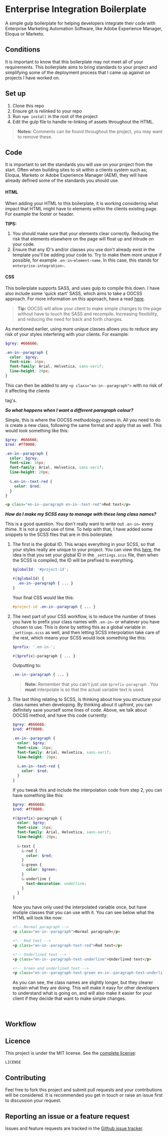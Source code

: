 # Enterprise Integration Boilerplate

A simple gulp boilerplate for helping developers integrate their code with Enterprise Marketing Automation Software, like Adobe Experience Manager, Eloqua or Marketo.



## Conditions

It is important to know that this boilerplate may not meet all of your requirements. This boilerplate aims to bring standards to your project and simplifying some of the deployment process that I came up against on projects I have worked on.



## Set up

 1. Clone this repo
 2. Ensure git is relinked to your repo
 3. Run `npm install` in the root of the project
 4. Edit the gulp file to handle re-linking of assets throughout the HTML.

 > **Notes:** Comments can be found throughout the project, you may want to remove these.



## Code

It is important to set the standards you will use on your project from the start. Often when building sites to sit within a clients system such as; Eloqua, Marketo or Adobe Experience Manager (AEM), they will have already defined some of the standards you should use.

#### HTML

When adding your HTML to this boilerplate, it is working considering what impact that HTML might have to elements within the clients existing page. For example the footer or header.

**TIPS:**

1. You should make sure that your elements clear correctly. Reducing the risk that elements elsewhere on the page will float up and intrude on your code.
2. Ensure that any ID's and/or classes you use don't already exist in the template you'll be adding your code to. Try to make them more unqiue if possible, for example `.en-in—element-name`. In this case, this stands for `enterprise-integration—`.

#### CSS

This boilerplate supports SASS, and uses gulp to compile this down. I have also include some 'quick start' SASS, which aims to take a OOCSS approach. For more information on this approach, have a read [here](http://designyourcode.io/how-i-do-css).

> **Tip:** OOCSS will allow your client to make simple changes to the page without have to touch the SASS and recompile. Increasing flexibility, and reducing the need for back and forth changes.

As mentioned earlier, using more unique classes allows you to reduce any risk of your styles interfering with your clients. For example:

```scss
$grey: #666666;

.en-in--paragraph {
  color: $grey;
  font-size: 16px;
  font-family: Arial, Helvetica, sans-serif;
  line-height: 20px;
}
```

This can then be added to any `<p class="en-in--paragraph">` with no risk of it affecting the clients <p> tag's. 

**_So what happens when I want a different paragraph colour?_**

Simple, this is where the OOCSS methodology comes in. All you need to do is create a new class, following the same format and apply that as well. This would look something like this:

```scss
$grey: #666666;
$red: #ff0000; 

.en-in--paragraph {
  color: $grey;
  font-size: 16px;
  font-family: Arial, Helvetica, sans-serif;
  line-height: 20px;
  
  &.en-in--text-red {
    color: $red;
  }
}
```

```html
<p class="en-in--paragraph en-in--text-red">Red text</p>
```



**_How do I make my SCSS easy to manage with these long class names?_**

This is a good question. You don't really want to write out `.en-in—` every thime. It is not a good use of time. To help with that, I have added some snippets to the SCSS files that are in this boilerplate.

1. The first is the global ID. This wraps everything in your SCSS, so that your styles really are unique to your project. You can view this [here](https://raw.githubusercontent.com/DesignyourCode/enterprise-integration-boilerplate/master/src/styles/app.scss), the idea is that you set your global ID in the `_settings.scss` file, then when the SCSS is compiled, the ID will be prefixed to everything.

   ```scss
   $globalId: '#project-id';

   #{$globalId} { 
     .en-in--paragraph { ... }
   }
   ```

   Your final CSS would like this:

   ```css
   #project-id .en-in--paragraph { ... }
   ```

2. The next part of your CSS workflow, is to reduce the number of times you have to prefix your class names with `.en-in—` or whatever you have chosen to use. This is done by setting this as a global variable in `_settings.scss` as well, and then letting SCSS interpolation take care of the rest, which means your SCSS would look something like this:

   ```scss
   $prefix: '.en-in-';

   #{$prefix}-paragraph { ... }
   ```

   Outputting to:

   ```css
   .en-in--paragraph { ... }
   ```

   > **Note:** Remember that you can't just use `$prefix-paragraph` . You **must** interpolate is so that the actual variable text is used.

3. The last thing relating to SCSS, is thinking about how you structure your class names when developing. By thinking about it upfront, you can definitely save yourself some lines of code.
   Above, we talk about OOCSS method, and have this code currently:

   ```scss
   $grey: #666666;
   $red: #ff0000;

   .en-in--paragraph {
     color: $grey;
     font-size: 16px;
     font-family: Arial, Helvetica, sans-serif;
     line-height: 20px;
     
     &.en-in--text-red {
       color: $red;
     }
   }
   ```

   If you tweak this and include the interpolation code from step 2, you can have something like this:

   ```scss
   $grey: #666666;
   $red: #ff0000;

   #{$prefix}-paragraph {
     color: $grey;
     font-size: 16px;
     font-family: Arial, Helvetica, sans-serif;
     line-height: 20px;
     
     &-text {
       &-red {
         color: $red;
       }
       &-green {
         color: $green;
       }
       &-underline {
         text-decoration: underline;
       }
     }
   }
   ```

   Now you have only used the interpolated variable once, but have mutiple classes that you can use with it. You can see below what the HTML will look like now:

   ```html
   <!-- Normal paragraph -->
   <p class="en-in--paragraph">Normal paragraph</p>

   <!-- Red text -->
   <p class="en-in--paragraph-text-red">Red text</p>

   <!-- Underlined text -->
   <p class="en-in--paragraph-text-underline">Underlined text</p>

   <!-- Green and underlined text -->
   <p class="en-in--paragraph-text-green en-in--paragraph-text-underline">Underline text</p>
   ```

   As you can see, the class names are slightly longer, but they clearer explain what they are doing. This will make it easy for other developers to understand what is going on, and will also make it easier for your client if they decide that want to make simple changes.

   ​

## Workflow





## Licence

This project is under the MIT license. See the [complete license](LICENSE):

    LICENSE

## Contributing

Feel free to fork this project and submit pull requests and your contributions will be considered.
It is recommended you get in touch or raise an issue first to discussion your request.

## Reporting an issue or a feature request
Issues and feature requests are tracked in the [Github issue tracker](https://github.com/DesignyourCode/enterprise-integration-boilerplate/issues).
